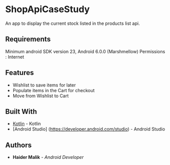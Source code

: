 # ShopApiCaseStudy

An app to display the current stock listed in the products list api.

## Requirements

Minimum android SDK version 23, Android 6.0.0 (Marshmellow)
Permissions : Internet

## Features

 - Wishlist to save items for later
 - Populate items in the Cart for checkout
 - Move from Wishlist to Cart
 
## Built With

* [Kotlin](https://kotlinlang.org/) - Kotlin 
* [Android Studio] (https://developer.android.com/studio) - Android Studio 

## Authors

* **Haider Malik** - *Android Developer* 
